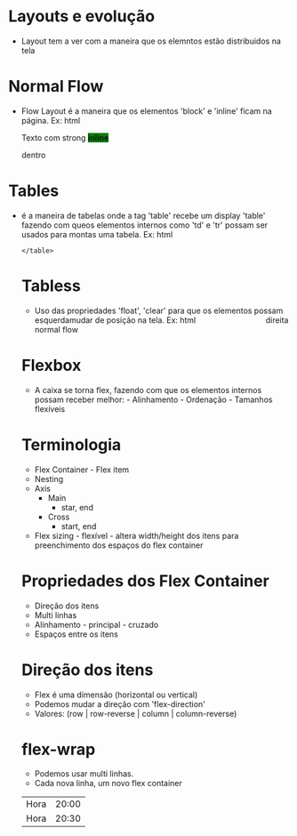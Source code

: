 # Layouts e evolução
   - Layout tem a ver com a maneira que os elemntos estão distribuidos na tela
# Normal Flow
   - Flow Layout é a maneira que os elementos 'block' e 'inline' ficam na página. Ex:
   html <p>Texto com strong <strong style="background: green">inline</strong></p> dentro </p>
# Tables
   - é a maneira de tabelas onde a tag 'table' recebe um display 'table' fazendo com queos elementos internos como 'td' e 'tr' possam ser usados para montas uma tabela. Ex:
   html 
    <table>
        <tr>
            <td>Hora</td>
            <td>20:00</td>
            </tr>
        <tr>
            <td>Hora</td>
            <td>20:30</td>
        </tr>
    </table>
# Tabless
   - Uso das propriedades 'float', 'clear' para que os elementos possam mudar de posição na tela. Ex:
    html
    <div style="float: left;">esquerda</div>
    <div style="float: right;">direita</div>
    <div style="clear: both;">normal flow</div>
# Flexbox
   - A caixa se torna flex, fazendo com que os elementos internos possam receber melhor:
    - Alinhamento
    - Ordenação
    - Tamanhos flexíveis
# Terminologia
   - Flex Container
    - Flex item
   - Nesting
   - Axis
        - Main
            - star, end
        - Cross
            - start, end
   - Flex sizing
    - flexível
    - altera width/height dos itens para preenchimento dos espaços do flex container
# Propriedades dos Flex Container
   - Direção dos itens
   - Multi linhas
   - Alinhamento
    - principal
    - cruzado
   - Espaços entre os itens
#  Direção dos itens
   - Flex é uma dimensão (horizontal ou vertical)
   - Podemos mudar a direção com 'flex-direction'
   - Valores: (row | row-reverse | column | column-reverse)
# flex-wrap
   - Podemos usar multi linhas.
   - Cada nova linha, um novo flex container